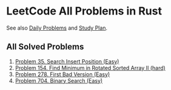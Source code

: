 LeetCode All Problems in Rust
=============================

See also [Daily Problems](DAILY) and [Study Plan](STUDY_PLAN).

All Solved Problems
-------------------

1. [Problem 35. Search Insert Position (Easy)](problem_0035/README)
1. [Problem 154. Find Minimum in Rotated Sorted Array II (hard)](problem_0154/README)
1. [Problem 278. First Bad Version (Easy)](problem_0278/README)
1. [Problem 704. Binary Search (Easy)](problem_0704/README)
